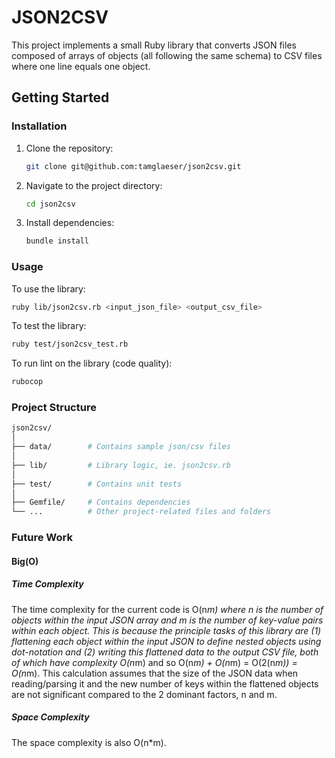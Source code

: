 # JSON2CSV

This project implements a small Ruby library that converts JSON files composed of arrays of objects (all following the 
same schema) to CSV files where one line equals one object.

## Getting Started

### Installation

1. Clone the repository:

    ```bash
    git clone git@github.com:tamglaeser/json2csv.git
    ```

2. Navigate to the project directory:

    ```bash
    cd json2csv
    ```

3. Install dependencies:

    ```bash
    bundle install
    ```

### Usage

To use the library:

```bash
ruby lib/json2csv.rb <input_json_file> <output_csv_file>
```

To test the library:
```bash
ruby test/json2csv_test.rb
```

To run lint on the library (code quality):
```bash
rubocop
```

### Project Structure
````bash
json2csv/
│
├── data/        # Contains sample json/csv files
│
├── lib/         # Library logic, ie. json2csv.rb
│
├── test/        # Contains unit tests
│
├── Gemfile/     # Contains dependencies
└── ...          # Other project-related files and folders

````

### Future Work

#### Big(O)

##### Time Complexity
The time complexity for the current code is O(n*m) where n is the number of objects within the input JSON array and m 
is the number of key-value pairs within each object. This is because the principle tasks of this library are (1) 
flattening each object within the input JSON to define nested objects using dot-notation and (2) writing this flattened 
data to the output CSV file, both of which have complexity O(n*m) and so O(n*m) + O(n*m) = O(2(n*m)) = O(n*m). This 
calculation assumes that the size of the JSON data when reading/parsing it and the new number of keys within the 
flattened objects are not significant compared to the 2 dominant factors, n and m.

##### Space Complexity
The space complexity is also O(n*m).